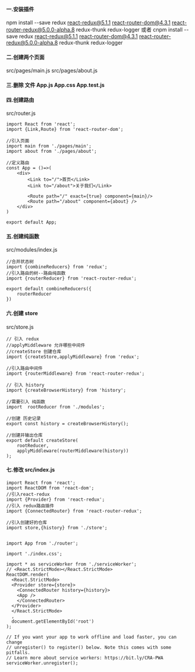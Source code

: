 #### 一.安装插件
npm install --save redux react-redux@5.1.1 react-router-dom@4.3.1 react-router-redux@5.0.0-alpha.8 redux-thunk redux-logger
或者
cnpm install --save redux react-redux@5.1.1 react-router-dom@4.3.1 react-router-redux@5.0.0-alpha.8 redux-thunk redux-logger

#### 二.创建两个页面
src/pages/main.js
src/pages/about.js

#### 三.删除 文件 App.js  App.css  App.test.js

#### 四.创建路由
src/router.js
```
import React from 'react';
import {Link,Route} from 'react-router-dom';

//引入页面
import main from './pages/main';
import about from './pages/about';

//定义路由
const App = ()=>(
    <div>
        <Link to="/">首页</Link>
        <Link to="/about">关于我们</Link>

        <Route path="/" exact={true} component={main}/>
        <Route path="/about" component={about} />
    </div>
)

export default App;
```


#### 五.创建纯函数
src/modules/index.js
```
//合并状态树
import {combineReducers} from 'redux';
//引入路由的树--路由纯函数
import {routerReducer} from 'react-router-redux';

export default combineReducers({
    routerReducer
})
```
#### 六.创建 store
src/store.js
```
// 引入 redux
//applyMiddleware 允许哪些中间件
//createStore 创建仓库 
import {createStore,applyMiddleware} from 'redux';

//引入路由中间件
import {routerMiddleware} from 'react-router-redux';

// 引入 history
import {createBrowserHistory} from 'history';

//需要引入 纯函数 
import  rootReducer from './modules';

//创建 历史记录
export const history = createBrowserHistory();

//创建并输出仓库
export default createStore(
    rootReducer,
    applyMiddleware(routerMiddleware(history))
);

```

#### 七.修改 src/index.js
```
import React from 'react';
import ReactDOM from 'react-dom';
//引入react-redux
import {Provider} from 'react-redux';
//引入 redux路由插件
import {ConnectedRouter} from 'react-router-redux';

//引入创建好的仓库
import store,{history} from './store';


import App from './router';

import './index.css';

import * as serviceWorker from './serviceWorker';
// <React.StrictMode></React.StrictMode>
ReactDOM.render(
  <React.StrictMode>
  <Provider store={store}>
    <ConnectedRouter history={history}>
    <App />
    </ConnectedRouter>
  </Provider>
  </React.StrictMode>
  ,
  document.getElementById('root')
);

// If you want your app to work offline and load faster, you can change
// unregister() to register() below. Note this comes with some pitfalls.
// Learn more about service workers: https://bit.ly/CRA-PWA
serviceWorker.unregister();

```